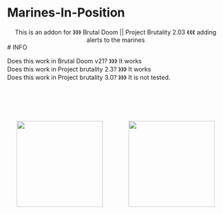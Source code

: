 # Marines-In-Position
<div align="center">
This is an addon for 》》》 Brutal Doom || Project Brutality 2.03 《《《 adding alerts to the marines <br>
</div>
# INFO

Does this work in Brutal Doom v21?        》》》 It works <br>
Does this work in Project brutality 2.3?  》》》 It works <br>
Does this work in Project brutality 3.0?  》》》 It is not tested.

# ⠀

<div align="center">
<img src="https://user-images.githubusercontent.com/78381898/109348909-c09ec900-783a-11eb-8ad5-bf5dad9f3b5d.png" wight="200" height="200" />
⠀ ⠀ ⠀ ⠀ <img src="https://user-images.githubusercontent.com/78381898/109349341-68b49200-783b-11eb-846a-07873b3ccf33.jpg" wight="200" height="200" />
</div>

# ⠀
